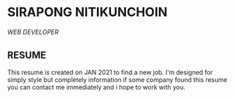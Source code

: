 # SIRAPONG NITIKUNCHOIN
###### WEB DEVELOPER

## RESUME
This resume is created on JAN 2021 to find a new job.
I'm designed for simply style but completely information
if some company found this resume you can contact me immediately
and i hope to work with you.

